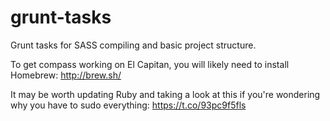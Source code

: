 # grunt-tasks

Grunt tasks for SASS compiling and basic project structure.

To get compass working on El Capitan, you will likely need to install Homebrew: http://brew.sh/

It may be worth updating Ruby and taking a look at this if you're wondering why you have to sudo everything:
https://t.co/93pc9f5fls
